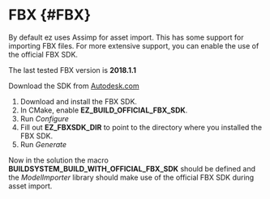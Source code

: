 FBX {#FBX}
=====================

By default ez uses Assimp for asset import. This has some support for importing FBX files. For more extensive support, you can enable the use of the official FBX SDK.

The last tested FBX version is **2018.1.1**

Download the SDK from [Autodesk.com](https://www.autodesk.com/products/fbx/overview)

1. Download and install the FBX SDK.
2. In CMake, enable **EZ\_BUILD\_OFFICIAL\_FBX\_SDK**.
3. Run *Configure*
4. Fill out **EZ\_FBXSDK\_DIR** to point to the directory where you installed the FBX SDK.
5. Run *Generate*

Now in the solution the macro **BUILDSYSTEM\_BUILD\_WITH\_OFFICIAL\_FBX\_SDK** should be defined and the *ModelImporter* library should make use of the official FBX SDK during asset import.
